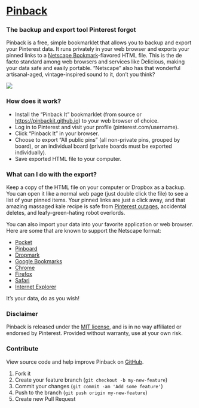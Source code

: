 # [Pinback](https://pinbackit.github.io)

### The backup and export tool Pinterest forgot

Pinback is a free, simple bookmarklet that allows you to backup and export your Pinterest data. It runs privately in your web browser and exports your pinned links to a [Netscape Bookmark](https://msdn.microsoft.com/en-us/library/aa753582(v=vs.85).aspx)-flavored HTML file. This is the de facto standard among web browsers and services like Delicious, making your data safe and easily portable. “Netscape” also has that wonderful artisanal-aged, vintage-inspired sound to it, don’t you think?

![](https://pinbackit.github.io/images/screenshot.png)

### How does it work?

- Install the “Pinback It” bookmarklet (from source or <https://pinbackit.github.io>) to your web browser of choice.
- Log in to Pinterest and visit your profile (pinterest.com/username).
- Click “Pinback It” in your browser.
- Choose to export &ldquo;All public pins&rdquo; (all non-private pins, grouped by board), or an individual board (private boards must be exported individually).
- Save exported HTML file to your computer.

### What can I do with the export?

Keep a copy of the HTML file on your computer or Dropbox as a backup. You can open it like a normal web page (just double click the file) to see a list of your pinned items. Your pinned links are just a click away, and that amazing massaged kale recipe is safe from [Pinterest outages](http://www.onlinesocialmedia.net/20141201/pinterest-is-down-globally-engineers-alerted/), accidental deletes, and leafy-green-hating robot overlords.

You can also import your data into your favorite application or web browser. Here are some that are known to support the Netscape format:

- [Pocket](http://getpocket.com/import/instapaper/)
- [Pinboard](https://pinboard.in/howto/#import)
- [Dropmark](https://tools.dropmark.com/import)
- [Google Bookmarks](https://support.google.com/bookmarks/answer/178166?hl=en)
- [Chrome](https://support.google.com/chrome/answer/96816?hl=en)
- [Firefox](https://support.mozilla.org/en-US/kb/import-bookmarks-html-file)
- [Safari](http://support.apple.com/kb/PH17154)
- [Internet Explorer](http://support.microsoft.com/kb/211089/en-US)

It’s your data, do as you wish!

### Disclaimer

Pinback is released under the [MIT license](https://github.com/pinbackit/pinback/blob/master/LICENSE), and is in no way affiliated or endorsed by Pinterest. Provided without warranty, use at your own risk.</p>
          
### Contribute

View source code and help improve Pinback on [GitHub](https://github.com/pinbackit/pinback).

1. Fork it
2. Create your feature branch (`git checkout -b my-new-feature`)
3. Commit your changes (`git commit -am 'Add some feature'`)
4. Push to the branch (`git push origin my-new-feature`)
5. Create new Pull Request

